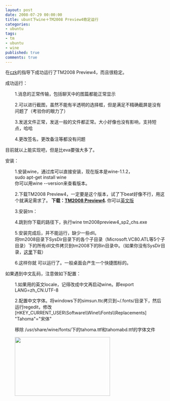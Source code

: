 ```yaml
---
layout: post
date: 2008-07-29 00:00:00
title: ubunt下wine＋TM2008 Preview4稳定运行
categories:
- ubuntu
tags:
- tm
- ubuntu
- wine
published: true
comments: true
---
```

<p>在<a href="http://czk.8866.org">czk</a>的指导下成功运行了TM2008 Preview4，而且很稳定。</p>

<p>成功运行：
<p style="padding-left: 30px;">1.消息的正常传输，包括聊天中的图篇都能正常显示</p>
<p style="padding-left: 30px;">2.可以进行截图，虽然不能有半透明的选择框，但是满足不精确截屏是没有问题了（考验你的眼力了）</p>
<p style="padding-left: 30px;">3.发送文件正常，发送一般的文件都正常。大小好像也没有影响，支持短点，哈哈</p>
<p style="padding-left: 30px;">4.更改签名，更改备注等都没有问题</p></p>

<p>目前就以上能实现吧，但是比eva要强大多了。</p>

<p>安装：
<p style="padding-left: 30px;">1.安装wine，通过库可以直接安装，现在版本是wine-1.1.2，<br />
sudo apt-get install wine<br />
你可以用wine --version来查看版本。</p>

<p></p><p style="padding-left: 30px;">2.下载TM2008 Preview4，一定要是这个版本，试了下beat好像不行，用这个就满足需求了。<strong>
下载：</strong><a href="http://dl_dir.qq.com/qqfile/tm/tm2008preview4_sp2_chs.exe" target="_blank"><strong>TM2008 Preview4</strong></a><strong>. </strong>你可以<a href="http://dl_dir.qq.com/qqfile/tm/tm2008preview4_sp2_en.exe" target="_blank">英文版</a>
</p><p style="padding-left: 30px;">3.安装tm：</p>
<p style="padding-left: 30px;">4.跳到你下载的路径下，执行wine tm2008preview4_sp2_chs.exe</p></p>

<p><p style="padding-left: 30px;">5.安装完成后，并不能运行，缺少一些dll。<br />
将tm2008目录下SysDir目录下的各个子目录（Microsoft.VC80.ATL等5个子目录）下的所有dll文件拷贝到tm2008下的Bin目录中。（如果你没有SysDir目录，<a href="http://groups.google.com/group/linux-wz/web/SysDir.tar.bz2" target="_blank">这里</a>下载）
</p><p style="padding-left: 30px;">6.这样你就 可以运行了。一般桌面会产生一个快捷图标的。</p></p>

<p>如果遇到中文乱码，注意做如下配置：
<p style="padding-left: 30px;">1.如果用的英文locale，记得改成中文再启动wine。即export LANG=zh_CN.UTF-8</p></p>

<p><p style="padding-left: 30px;">2.配置中文字体。将windows下的simsun.ttc拷贝到~/.fonts/目录下，然后运行regedit，修改<br />
[HKEY_CURRENT_USER\Software\\Wine\\Fonts\\Replacements]<br />
"Tahoma"="宋体"
</p><p style="padding-left: 30px;">移除 /usr/share/wine/fonts/下的tahoma.ttf和tahomabd.ttf的字体文件</p>
<p style="padding-left: 30px;"><a href="{{site.url}}/media/2008/07/screenshot.png"><img class="alignnone size-medium wp-image-200" title="screenshot" src="{{site.url}}/media/2008/07/screenshot-300x185.png" alt="" width="300" height="185" /></a></p></p>
